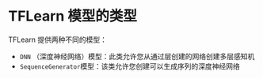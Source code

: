 # TFLearn 模型的类型

TFLearn 提供两种不同的模型：

*   `DNN` （深度神经网络）模型：此类允许您从通过层创建的网络创建多层感知机
*   `SequenceGenerator`模型：该类允许您创建可以生成序列的深度神经网络